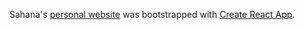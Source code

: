 Sahana's [personal website](https://sahana-srinivasan.github.io) was bootstrapped with [Create React App](https://github.com/facebook/create-react-app).
